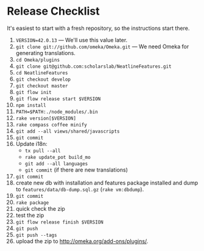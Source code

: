 
# Release Checklist

It's easiest to start with a fresh repository, so the instructions start there.

1. `VERSION=42.0.13` — We'll use this value later.
1. `git clone git://github.com/omeka/Omeka.git` — We need Omeka for generating
  translations.
1. `cd Omeka/plugins`
1. `git clone git@github.com:scholarslab/NeatlineFeatures.git`
1. `cd NeatlineFeatures`
1. `git checkout develop`
1. `git checkout master`
1. `git flow init`
1. `git flow release start $VERSION`
1. `npm install`
1. `PATH=$PATH:./node_modules/.bin`
1. `rake version[$VERSION]`
1. `rake compass coffee minify`
1. `git add --all views/shared/javascripts`
1. `git commit`
1. Update i18n:
   * `tx pull --all`
   * `rake update_pot build_mo`
   * `git add --all languages`
   * `git commit` (if there are new translations)
1. `git commit`
1. create new db with installation and features package installed and dump to
  `features/data/db-dump.sql.gz` (`rake vm:dbdump`).
1. `git commit`
1. `rake package`
1. quick check the zip
1. test the zip
1. `git flow release finish $VERSION`
1. `git push`
1. `git push --tags`
1. upload the zip to http://omeka.org/add-ons/plugins/.

